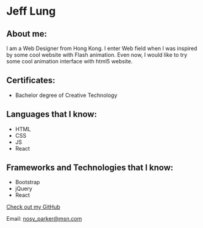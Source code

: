 # Jeff Lung

## About me:
I am a Web Designer from Hong Kong. I enter Web field when I was inspired by some cool website with Flash animation. Even now, I would like to try some cool animation interface with html5 website.

## Certificates:
- Bachelor degree of Creative Technology

## Languages that I know:

- HTML
- CSS
- JS
- React


## Frameworks and Technologies that I know:

- Bootstrap
- jQuery
- React


[Check out my GitHub](https://github.com/jefflung)

Email: nosy_parker@msn.com
